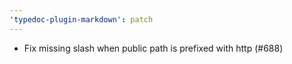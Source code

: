 ```yaml
---
'typedoc-plugin-markdown': patch
---
```


- Fix missing slash when public path is prefixed with http (#688)

